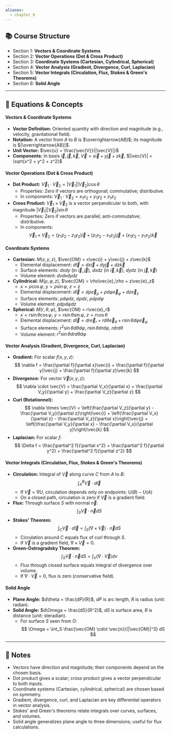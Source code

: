```yaml
---
aliases:
  - chapter_0
---
```

## 📚 Course Structure
- Section 1: **Vectors & Coordinate Systems**
- Section 2: **Vector Operations (Dot & Cross Product)**
- Section 3: **Coordinate Systems (Cartesian, Cylindrical, Spherical)**
- Section 4: **Vector Analysis (Gradient, Divergence, Curl, Laplacian)**
- Section 5: **Vector Integrals (Circulation, Flux, Stokes & Green's Theorems)**
- Section 6: **Solid Angle**

---
## 📐 Equations & Concepts
#### Vectors & Coordinate Systems
- **Vector Definition:** Oriented quantity with direction and magnitude (e.g., velocity, gravitational field).
- **Notation:** A vector from $A$ to $B$ is $\overrightarrow{AB}$; its magnitude is $|\overrightarrow{AB}|$.
- **Unit Vector:** $\vec{u} = \frac{\vec{V}}{|\vec{V}|}$
- **Components:** In basis $\vec{i}, \vec{j}, \vec{k}$, $\vec{V} = x\vec{i} + y\vec{j} + z\vec{k}$, $|\vec{V}| = \sqrt{x^2 + y^2 + z^2}$

#### Vector Operations (Dot & Cross Product)
- **Dot Product:** $\vec{V}_1 \cdot \vec{V}_2 = |\vec{V}_1||\vec{V}_2|\cos\theta$
  - Properties: Zero if vectors are orthogonal; commutative; distributive.
  - In components: $\vec{V}_1 \cdot \vec{V}_2 = x_1x_2 + y_1y_2 + z_1z_2$
- **Cross Product:** $\vec{V}_1 \times \vec{V}_2$ is a vector perpendicular to both, with magnitude $|\vec{V}_1||\vec{V}_2|\sin\theta$
  - Properties: Zero if vectors are parallel; anti-commutative; distributive.
  - In components:
    $$
    \vec{V}_1 \times \vec{V}_2 = (y_1z_2 - z_1y_2)\vec{i} + (z_1x_2 - x_1z_2)\vec{j} + (x_1y_2 - y_1x_2)\vec{k}
    $$

#### Coordinate Systems
- **Cartesian:** $M(x, y, z)$, $\vec{OM} = x\vec{i} + y\vec{j} + z\vec{k}$
  - Elemental displacement: $d\vec{l} = dx\vec{i} + dy\vec{j} + dz\vec{k}$
  - Surface elements: $dxdy$ (in $\vec{i},\vec{j}$), $dxdz$ (in $\vec{i},\vec{k}$), $dydz$ (in $\vec{j},\vec{k}$)
  - Volume element: $dvdxdy dz$
- **Cylindrical:** $M(\rho, \varphi, z)$, $\vec{OM} = \rho\vec{e}_\rho + z\vec{e}_z$
  - $x = \rho\cos\varphi$, $y = \rho\sin\varphi$, $z = z$
  - Elemental displacement: $d\vec{l} = d\rho\vec{e}_\rho + \rho d\varphi\vec{e}_\varphi + dz\vec{e}_z$
  - Surface elements: $\rho d\varphi dz$, $d\rho dz$, $\rho d\rho d\varphi$
  - Volume element: $\rho d\rho d\varphi dz$
- **Spherical:** $M(r, \theta, \varphi)$, $\vec{OM} = r\vec{e}_r$
  - $x = r\sin\theta\cos\varphi$, $y = r\sin\theta\sin\varphi$, $z = r\cos\theta$
  - Elemental displacement: $d\vec{l} = dr\vec{e}_r + r d\theta\vec{e}_\theta + r\sin\theta d\varphi\vec{e}_\varphi$
  - Surface elements: $r^2\sin\theta d\theta d\varphi$, $r\sin\theta dr d\varphi$, $r dr d\theta$
  - Volume element: $r^2\sin\theta dr d\theta d\varphi$

#### Vector Analysis (Gradient, Divergence, Curl, Laplacian)
- **Gradient:** For scalar $f(x, y, z)$:
  $$
  \nabla f = \frac{\partial f}{\partial x}\vec{i} + \frac{\partial f}{\partial y}\vec{j} + \frac{\partial f}{\partial z}\vec{k}
  $$
- **Divergence:** For vector $\vec{V}(x, y, z)$:
  $$
  \nabla \cdot \vec{V} = \frac{\partial V_x}{\partial x} + \frac{\partial V_y}{\partial y} + \frac{\partial V_z}{\partial z}
  $$
- **Curl (Rotationnel):**
  $$
  \nabla \times \vec{V} = \left(\frac{\partial V_z}{\partial y} - \frac{\partial V_y}{\partial z}\right)\vec{i} + \left(\frac{\partial V_x}{\partial z} - \frac{\partial V_z}{\partial x}\right)\vec{j} + \left(\frac{\partial V_y}{\partial x} - \frac{\partial V_x}{\partial y}\right)\vec{k}
  $$
- **Laplacian:** For scalar $f$:
  $$
  \Delta f = \frac{\partial^2 f}{\partial x^2} + \frac{\partial^2 f}{\partial y^2} + \frac{\partial^2 f}{\partial z^2}
  $$

#### Vector Integrals (Circulation, Flux, Stokes & Green's Theorems)
- **Circulation:** Integral of $\vec{V}$ along curve $C$ from $A$ to $B$:
  $$
  \int_A^B \vec{V} \cdot d\vec{l}
  $$
  - If $\vec{V} = \nabla U$, circulation depends only on endpoints: $U(B) - U(A)$
  - On a closed path, circulation is zero if $\vec{V}$ is a gradient field.
- **Flux:** Through surface $S$ with normal $\vec{n}$:
  $$
  \int_S \vec{V} \cdot \vec{n} dS
  $$
- **Stokes' Theorem:**
  $$
  \int_C \vec{V} \cdot d\vec{l} = \int_S (\nabla \times \vec{V}) \cdot \vec{n} dS
  $$
  - Circulation around $C$ equals flux of curl through $S$.
  - If $\vec{V}$ is a gradient field, $\nabla \times \vec{V} = 0$.
- **Green-Ostrogradsky Theorem:**
  $$
  \int_S \vec{V} \cdot \vec{n} dS = \int_V (\nabla \cdot \vec{V}) dv
  $$
  - Flux through closed surface equals integral of divergence over volume.
  - If $\nabla \cdot \vec{V} = 0$, flux is zero (conservative field).

#### Solid Angle
- **Plane Angle:** $d\theta = \frac{dP}{R}$, $dP$ is arc length, $R$ is radius (unit: radian).
- **Solid Angle:** $d\Omega = \frac{dS}{R^2}$, $dS$ is surface area, $R$ is distance (unit: steradian).
  - For surface $S$ seen from $O$:
    $$
    \Omega = \int_S \frac{\vec{OM} \cdot \vec{n}}{|\vec{OM}|^3} dS
    $$

---
## 📝 Notes
- Vectors have direction and magnitude; their components depend on the chosen basis.
- Dot product gives a scalar; cross product gives a vector perpendicular to both inputs.
- Coordinate systems (Cartesian, cylindrical, spherical) are chosen based on symmetry.
- Gradient, divergence, curl, and Laplacian are key differential operators in vector analysis.
- Stokes' and Green's theorems relate integrals over curves, surfaces, and volumes.
- Solid angle generalizes plane angle to three dimensions; useful for flux calculations.
